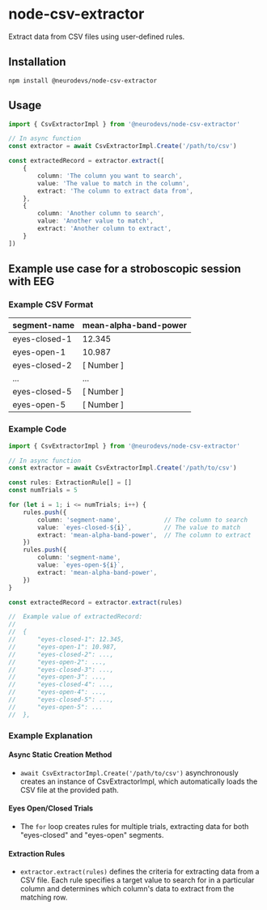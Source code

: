 # node-csv-extractor
Extract data from CSV files using user-defined rules.

## Installation

`npm install @neurodevs/node-csv-extractor`

## Usage

```typescript
import { CsvExtractorImpl } from '@neurodevs/node-csv-extractor'

// In async function
const extractor = await CsvExtractorImpl.Create('/path/to/csv')

const extractedRecord = extractor.extract([
    {
        column: 'The column you want to search',
        value: 'The value to match in the column',
        extract: 'The column to extract data from',
    },
    {
        column: 'Another column to search',
        value: 'Another value to match',
        extract: 'Another column to extract',
    }
])
```

## Example use case for a stroboscopic session with EEG

### Example CSV Format

| segment-name    | mean-alpha-band-power |
|-----------------|-----------------------|
| eyes-closed-1   | 12.345                |
| eyes-open-1     | 10.987                |
| eyes-closed-2   | [ Number ]            |
| ...             | ...                   |
| eyes-closed-5   | [ Number ]            |
| eyes-open-5     | [ Number ]            |

### Example Code

```typescript
import { CsvExtractorImpl } from '@neurodevs/node-csv-extractor'

// In async function
const extractor = await CsvExtractorImpl.Create('/path/to/csv')

const rules: ExtractionRule[] = []
const numTrials = 5

for (let i = 1; i <= numTrials; i++) {
    rules.push({
        column: 'segment-name',            // The column to search
        value: `eyes-closed-${i}`,         // The value to match
        extract: 'mean-alpha-band-power',  // The column to extract
    })
    rules.push({
        column: 'segment-name',
        value: `eyes-open-${i}`,
        extract: 'mean-alpha-band-power',
    })
}

const extractedRecord = extractor.extract(rules)

//  Example value of extractedRecord:
//
//  {
//      "eyes-closed-1": 12.345,
//      "eyes-open-1": 10.987,
//      "eyes-closed-2": ...,
//      "eyes-open-2": ...,
//      "eyes-closed-3": ...,
//      "eyes-open-3": ...,
//      "eyes-closed-4": ...,
//      "eyes-open-4": ...,
//      "eyes-closed-5": ...,
//      "eyes-open-5": ...
//  },
```
### Example Explanation

#### Async Static Creation Method
- `await CsvExtractorImpl.Create('/path/to/csv')` asynchronously creates an instance of CsvExtractorImpl, which automatically loads the CSV file at the provided path.

#### Eyes Open/Closed Trials
- The `for` loop creates rules for multiple trials, extracting data for both "eyes-closed" and "eyes-open" segments.

#### Extraction Rules
- `extractor.extract(rules)` defines the criteria for extracting data from a CSV file. Each rule specifies a target value to search for in a particular column and determines which column's data to extract from the matching row.
